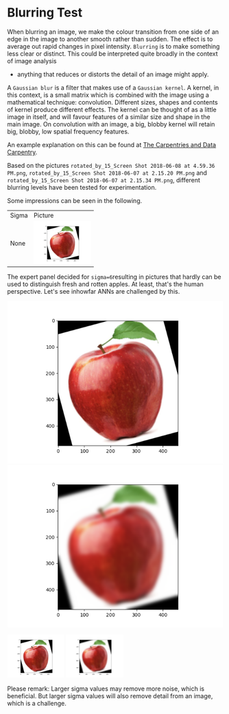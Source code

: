 # Blurring Test

When blurring an image, we make the colour transition from one side of an edge in the image to another smooth rather than sudden. 
The effect is to average out rapid changes in pixel intensity.
`Blurring` is to make something less clear or distinct. 
This could be interpreted quite broadly in the context of image analysis 
- anything that reduces or distorts the detail of an image might apply.

A `Gaussian blur` is a filter that makes use of a `Gaussian kernel`.
A kernel, in this context, is a small matrix which is combined with the image using a mathematical technique: convolution. 
Different sizes, shapes and contents of kernel produce different effects. 
The kernel can be thought of as a little image in itself, and will favour features of a similar size 
and shape in the main image. On convolution with an image, a big, blobby kernel will retain big, blobby, low spatial frequency features.

An example explanation on this can be found at [The Carpentries and Data Carpentry](https://datacarpentry.org/image-processing/06-blurring/).

Based on the pictures 
`rotated_by_15_Screen Shot 2018-06-08 at 4.59.36 PM.png`,
`rotated_by_15_Screen Shot 2018-06-07 at 2.15.20 PM.png` and 
`rotated_by_15_Screen Shot 2018-06-07 at 2.15.34 PM.png`,
different blurring levels have been tested for experimentation.

Some impressions can be seen in the following.

<table>
  <tr>
     <td>Sigma</td>
     <td>Picture</td>
  </tr>
  <tr>
    <td>None</td>
    <td><img src="./Figure_apple_ok_1_nonBlurred.png" height="100" /></td>
  </tr>
 </table>

The expert panel decided for `sigma=6`resulting in pictures 
that hardly can be used to distinguish fresh and rotten apples.
At least, that's the human perspective.
Let's see inhowfar ANNs are challenged by this.

![alt-text-1](Figure_apple_ok_1_nonBlurred.png "title-1") ![alt-text-2](Figure_apple_ok_1_blurredWithSigma6.png "title-2")

<img src="./Figure_apple_ok_1_nonBlurred.png" height="100" /> <img src="./Figure_apple_ok_1_blurredWithSigma6.png" height="100" />

Please remark: Larger sigma values may remove more noise, which is beneficial.
But larger sigma values will also remove detail from an image, which is a challenge.